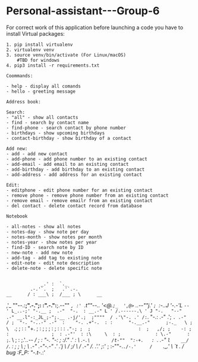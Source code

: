 # Personal-assistant---Group-6

For correct work of this application before launching a code you have to install Virtual packages:

    1. pip install virtualenv
    2. virtualenv venv
    3. source venv/bin/activate (For Linux/macOS)
        #TBD for windows
    4. pip3 install -r requirements.txt

    Coommands:

    - help - display all comands                   
    - hello - greeting message

    Address book:

    Search:
    - "all" - show all contacts 
    - find - search by contact name
    - find-phone - search contact by phone number
    - birthdays - show upcoming birthdays
    - contact-birthday - show birthday of a contact

    Add new:
    - add - add new contact
    - add-phone - add phone number to an existing contact
    - add-email - add email to an existing contact
    - add-birthday - add birthday to an existing contact
    - add-address - add address for an existing contact

    Edit:
    - editphone - edit phone number for an existing contact
    - remove phone - remove phone number from an existing contact
    - remove email - remove emailr from an existing contact
    - del contact - delete contact record from database

    Notebook

    - all-notes - show all notes
    - notes-day - show note per day
    - notes-month - show notes per month
    - notes-year - show notes per year
    - find-ID - search note by ID
    - new-note - add new note
    - add-tag - add tag to existing note
    - edit-note - edit note description
    - delete-note - delete specific note

    
                 _.' :  `._
             .-.'`.  ;   .'`.-.
    __      / : ___\ ;  /___ ; \      __
  ,'_ ""--.:__;".-.";: :".-.":__;.--"" _`,
  :' `.t""--.. '<@.`;_  ',@>` ..--""j.' `;
       `:-.._J '-.-'L__ `-- ' L_..-;'
         "-.__ ;  .-"  "-.  : __.-"
             L ' /.------.\ ' J
              "-.   "--"   .-"
             __.l"-:_JL_;-";.__
          .-j/'.;  ;""""  / .'\"-.
        .' /:`. "-.:     .-" .';  `.
     .-"  / ;  "-. "-..-" .-"  :    "-.
  .+"-.  : :      "-.__.-"      ;-._   \
  ; \  `.; ;                    : : "+. ;
  :  ;   ; ;                    : ;  : \:
 : `."-; ;  ;                  :  ;   ,/;
  ;    -: ;  :                ;  : .-"'  :
  :\     \  : ;             : \.-"      :
   ;`.    \  ; :            ;.'_..--  / ;
   :  "-.  "-:  ;          :/."      .'  :
     \       .-`.\        /t-""  ":-+.   :
      `.  .-"    `l    __/ /`. :  ; ; \  ;
        \   .-" .-"-.-"  .' .'j \  /   ;/
         \ / .-"   /.     .'.' ;_:'    ;
          :-""-.`./-.'     /    `.___.'
                \ `t  ._  /  bug :F_P:
                 "-.t-._:'

